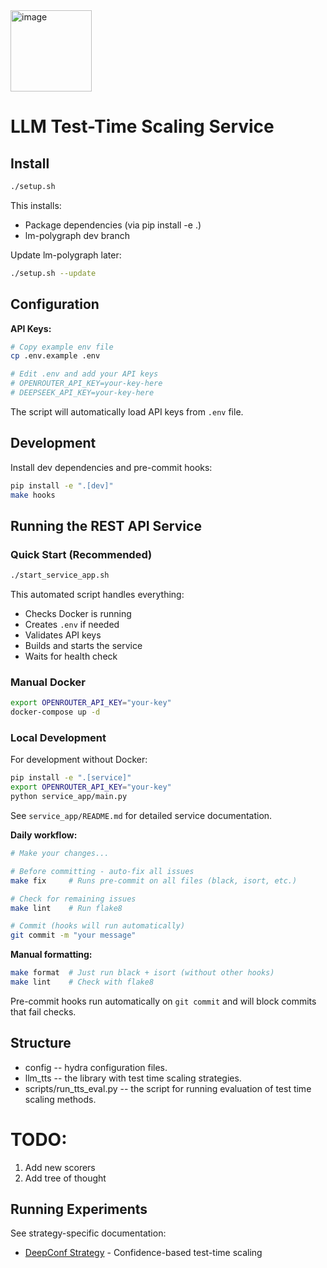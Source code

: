 <img width="130" height="130" alt="image" src="https://github.com/user-attachments/assets/588610f9-f0e2-4bcc-8a71-aa3ffd6af91e" />


# LLM Test-Time Scaling Service

## Install

```bash
./setup.sh
```

This installs:
- Package dependencies (via pip install -e .)
- lm-polygraph dev branch

Update lm-polygraph later:
```bash
./setup.sh --update
```

## Configuration

**API Keys:**
```bash
# Copy example env file
cp .env.example .env

# Edit .env and add your API keys
# OPENROUTER_API_KEY=your-key-here
# DEEPSEEK_API_KEY=your-key-here
```

The script will automatically load API keys from `.env` file.

## Development

Install dev dependencies and pre-commit hooks:
```bash
pip install -e ".[dev]"
make hooks
```

## Running the REST API Service

### Quick Start (Recommended)

```bash
./start_service_app.sh
```

This automated script handles everything:
- Checks Docker is running
- Creates `.env` if needed
- Validates API keys
- Builds and starts the service
- Waits for health check

### Manual Docker

```bash
export OPENROUTER_API_KEY="your-key"
docker-compose up -d
```

### Local Development

For development without Docker:
```bash
pip install -e ".[service]"
export OPENROUTER_API_KEY="your-key"
python service_app/main.py
```

See `service_app/README.md` for detailed service documentation.

**Daily workflow:**
```bash
# Make your changes...

# Before committing - auto-fix all issues
make fix     # Runs pre-commit on all files (black, isort, etc.)

# Check for remaining issues
make lint    # Run flake8

# Commit (hooks will run automatically)
git commit -m "your message"
```

**Manual formatting:**
```bash
make format  # Just run black + isort (without other hooks)
make lint    # Check with flake8
```

Pre-commit hooks run automatically on `git commit` and will block commits that fail checks.

## Structure
* config -- hydra configuration files.
* llm_tts -- the library with test time scaling strategies.
* scripts/run_tts_eval.py -- the script for running evaluation of test time scaling methods.

# TODO:
1. Add new scorers
2. Add tree of thought


## Running Experiments

See strategy-specific documentation:
- [DeepConf Strategy](docs/deepconf/DeepConf.md) - Confidence-based test-time scaling
